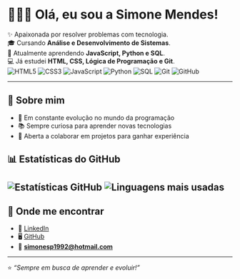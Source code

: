 # 👩🏻‍💻 Olá, eu sou a Simone Mendes!  

✨ Apaixonada por resolver problemas com tecnologia.  
🎓 Cursando **Análise e Desenvolvimento de Sistemas**.  
🌱 Atualmente aprendendo **JavaScript, Python e SQL**.  
💻 Já estudei **HTML, CSS, Lógica de Programação e Git**.  
![HTML5](https://img.shields.io/badge/HTML5-E34F26?style=for-the-badge&logo=html5&logoColor=white) ![CSS3](https://img.shields.io/badge/CSS3-1572B6?style=for-the-badge&logo=css3&logoColor=white)  ![JavaScript](https://img.shields.io/badge/JavaScript-F7DF1E?style=for-thebadge&logo=javascript&logoColor=black) ![Python](https://img.shields.io/badge/Python-3776AB?style=for-the-badge&logo=python&logoColor=white) ![SQL](https://img.shields.io/badge/SQL-4479A1?style=for-the-badge&logo=postgresql&logoColor=white) ![Git](https://img.shields.io/badge/Git-F05032?style=for-the-badge&logo=git&logoColor=white)  ![GitHub](https://img.shields.io/badge/GitHub-100000?style=for-the-badge&logo=github&logoColor=white)  

---

## 🌟 Sobre mim
- 🚀 Em constante evolução no mundo da programação  
- 📚 Sempre curiosa para aprender novas tecnologias  
- 🤝 Aberta a colaborar em projetos para ganhar experiência  



## 📊 Estatísticas do GitHub

![Estatísticas GitHub](https://github-readme-stats.vercel.app/api?username=SimoneMendes2&show_icons=true&theme=radical)
![Linguagens mais usadas](https://github-readme-stats.vercel.app/api/top-langs/?username=SimoneMendes2&layout=compact&theme=radical)
---

## 🔗 Onde me encontrar
- 💼 [LinkedIn](https://www.linkedin.com/in/simone-mendes-0594a321b/)  
- 🖥️ [GitHub](https://github.com/Simonemendes2)  
- 📧 **simonesp1992@hotmail.com**  

---

⭐️ *“Sempre em busca de aprender e evoluir!”*
